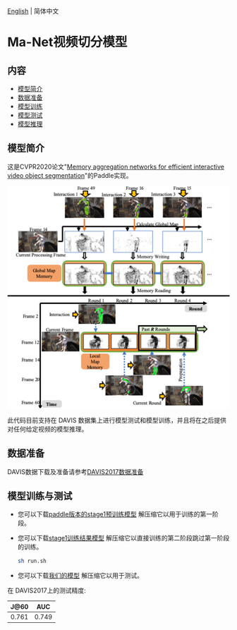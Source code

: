 [English](README.md) | 简体中文

# Ma-Net视频切分模型

## 内容

- [模型简介](#模型简介)
- [数据准备](#数据准备)
- [模型训练](#模型训练)
- [模型测试](#模型测试)
- [模型推理](#模型推理)




## 模型简介

这是CVPR2020论文"[Memory aggregation networks for efficient interactive video object segmentation](https://arxiv.org/abs/2003.13246)"的Paddle实现。

![avatar](images/1836-teaser.gif)

此代码目前支持在 DAVIS 数据集上进行模型测试和模型训练，并且将在之后提供对任何给定视频的模型推理。


## 数据准备

DAVIS数据下载及准备请参考[DAVIS2017数据准备](dataloaders/DAVIS2017_cn.md)


## 模型训练与测试
- 您可以下载[paddle版本的stage1预训练模型](https://videotag.bj.bcebos.com/PaddleVideo-release2.2/DeeplabV3_coco.pdparams) 解压缩它以用于训练的第一阶段。

- 您可以下载[stage1训练结果模型](https://videotag.bj.bcebos.com/PaddleVideo-release2.2/MaNet_davis2017_stage1.pdparams) 解压缩它以直接训练的第二阶段跳过第一阶段的训练。

  ```bash
  sh run.sh
  ```

- 您可以下载[我们的模型](https://videotag.bj.bcebos.com/PaddleVideo-release2.2/MANet_davis2017.pdparams) 解压缩它以用于测试。


在 DAVIS2017上的测试精度:

| J@60  |  AUC  |
| :---: | :---: |
| 0.761 | 0.749 |
